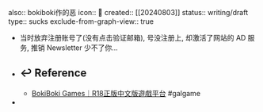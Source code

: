 also:: bokiboki作的恶
icon:: 🤮
created:: [[20240803]]
status:: writing/draft
type:: sucks
exclude-from-graph-view:: true

- 当时放弃注册账号了(没有点击验证邮箱), 号没注册上, 却激活了网站的 AD 服务, 推销 Newsletter 少不了你...
- ## ↩ Reference
  - [BokiBoki Games｜R18正版中文版遊戲平台](https://www.boki2.com/forget_step1.php) #galgame
-